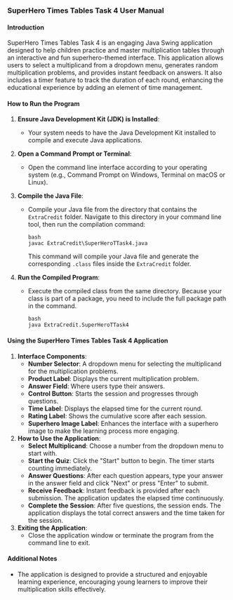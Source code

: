 ### SuperHero Times Tables Task 4 User Manual

#### Introduction

SuperHero Times Tables Task 4 is an engaging Java Swing application designed to help children practice and master multiplication tables through an interactive and fun superhero-themed interface. This application allows users to select a multiplicand from a dropdown menu, generates random multiplication problems, and provides instant feedback on answers. It also includes a timer feature to track the duration of each round, enhancing the educational experience by adding an element of time management.

#### How to Run the Program

1. **Ensure Java Development Kit (JDK) is Installed**:

   - Your system needs to have the Java Development Kit installed to compile and execute Java applications.

2. **Open a Command Prompt or Terminal**:

   - Open the command line interface according to your operating system (e.g., Command Prompt on Windows, Terminal on macOS or Linux).

3. **Compile the Java File**:

   - Compile your Java file from the directory that contains the `ExtraCredit` folder. Navigate to this directory in your command line tool, then run the compilation command:

     ```
     bash
     javac ExtraCredit\SuperHeroTTask4.java
     ```

     This command will compile your Java file and generate the corresponding `.class` files inside the `ExtraCredit` folder.

4. **Run the Compiled Program**:

   - Execute the compiled class from the same directory. Because your class is part of a package, you need to include the full package path in the command. 

     ```
     bash
     java ExtraCredit.SuperHeroTTask4
     ```

#### Using the SuperHero Times Tables Task 4 Application

1. **Interface Components**:
   - **Number Selector**: A dropdown menu for selecting the multiplicand for the multiplication problems.
   - **Product Label**: Displays the current multiplication problem.
   - **Answer Field**: Where users type their answers.
   - **Control Button**: Starts the session and progresses through questions.
   - **Time Label**: Displays the elapsed time for the current round.
   - **Rating Label**: Shows the cumulative score after each session.
   - **Superhero Image Label**: Enhances the interface with a superhero image to make the learning process more engaging.
2. **How to Use the Application**:
   - **Select Multiplicand**: Choose a number from the dropdown menu to start with.
   - **Start the Quiz**: Click the "Start" button to begin. The timer starts counting immediately.
   - **Answer Questions**: After each question appears, type your answer in the answer field and click "Next" or press "Enter" to submit.
   - **Receive Feedback**: Instant feedback is provided after each submission. The application updates the elapsed time continuously.
   - **Complete the Session**: After five questions, the session ends. The application displays the total correct answers and the time taken for the session.
3. **Exiting the Application**:
   - Close the application window or terminate the program from the command line to exit.

#### Additional Notes

- The application is designed to provide a structured and enjoyable learning experience, encouraging young learners to improve their multiplication skills effectively.